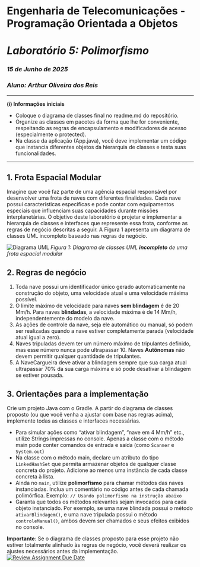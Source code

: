 # Engenharia de Telecomunicações - Programação Orientada a Objetos

# *Laboratório 5: Polimorfismo*

### _15 de Junho de 2025_
### _Aluno: Arthur Oliveira dos Reis_

---

**(i) Informações iniciais**
- Coloque o diagrama de classes final no readme.md do repositório.
- Organize as classes em pacotes da forma que lhe for conveniente, respeitando as regras de encapsulamento e modificadores de acesso (especialmente o protected).
- Na classe da aplicação (App.java), você deve implementar um código que instancia diferentes objetos da hierarquia de classes e testa suas funcionalidades.

---

## 1. Frota Espacial Modular

Imagine que você faz parte de uma agência espacial responsável por desenvolver uma frota de naves com diferentes finalidades. Cada nave possui características específicas e pode contar com equipamentos especiais que influenciam suas capacidades durante missões interplanetárias. O objetivo deste laboratório é projetar e implementar a hierarquia de classes e interfaces que represente essa frota, conforme as regras de negócio descritas a seguir. A Figura 1 apresenta um diagrama de classes UML incompleto baseado nas regras de negócio.

![Diagrama UML](diagramaUML.png)
_Figura 1: Diagrama de classes UML **incompleto** de uma frota espacial modular_

## 2. Regras de negócio

1. Toda nave possui um identificador único gerado automaticamente na construção do objeto, uma velocidade atual e uma velocidade máxima possível.
2. O limite máximo de velocidade para naves **sem blindagem** é de 20 Mm/h. Para naves **blindadas**, a velocidade máxima é de 14 Mm/h, independentemente do modelo da nave.
3. As ações de controle da nave, seja ele automático ou manual, só podem ser realizadas quando a nave estiver completamente parada (velocidade atual igual a zero).
4. Naves tripuladas devem ter um número máximo de tripulantes definido, mas esse número nunca pode ultrapassar 10. Naves **Autônomas** não devem permitir qualquer quantidade de tripulantes.
5. A NaveCargueira deve ativar a blindagem sempre que sua carga atual ultrapassar 70% da sua carga máxima e só pode desativar a blindagem se estiver pousada.

## 3. Orientações para a implementação

Crie um projeto Java com o Gradle. A partir do diagrama de classes proposto (ou que você venha a ajustar com base nas regras acima), implemente todas as classes e interfaces necessárias.

- Para simular ações como “ativar blindagem”, “nave em 4 Mm/h” etc., utilize Strings impressas no console. Apenas a classe com o método main pode conter comandos de entrada e saída (como `Scanner` e `System.out`)
- Na classe com o método main, declare um atributo do tipo `LinkedHashSet` que permita armazenar objetos de qualquer classe concreta do projeto. Adicione ao menos uma instância de cada classe concreta à lista.
- Ainda no `main`, utilize **polimorfismo** para chamar métodos das naves instanciadas. Inclua um comentário no código antes de cada chamada polimórfica. Exemplo: `// Usando polimorfismo na instrução abaixo`
- Garanta que todos os métodos relevantes sejam invocados para cada objeto instanciado. Por exemplo, se uma nave blindada possui o método `ativarBlindagem()`, e uma nave tripulada possui o método `controleManual()`, ambos devem ser chamados e seus efeitos exibidos no console.

**Importante**: Se o diagrama de classes proposto para esse projeto não estiver totalmente alinhado às regras de negócio, você deverá realizar os ajustes necessários antes da implementação.[![Review Assignment Due Date](https://classroom.github.com/assets/deadline-readme-button-22041afd0340ce965d47ae6ef1cefeee28c7c493a6346c4f15d667ab976d596c.svg)](https://classroom.github.com/a/5KCWodJe)
